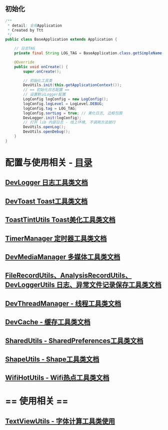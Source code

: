 
## 初始化

```java
/**
 * detail: 全局Application
 * Created by Ttt
 */
public class BaseApplication extends Application {

    // 日志TAG
    private final String LOG_TAG = BaseApplication.class.getSimpleName();

    @Override
    public void onCreate() {
        super.onCreate();

        // 初始化工具类
        DevUtils.init(this.getApplicationContext());
        // == 初始化日志配置 ==
        // 设置默认Logger配置
        LogConfig logConfig = new LogConfig();
        logConfig.logLevel = LogLevel.DEBUG;
        logConfig.tag = LOG_TAG;
        logConfig.sortLog = true; // 美化日志, 边框包围
        DevLogger.init(logConfig);
        // 打开 lib 内部日志 - 线上环境, 不调用方法就行
        DevUtils.openLog();
        DevUtils.openDebug();
    }
}
```

# 配置与使用相关 - [目录](https://github.com/afkT/DevUtils/tree/master/app/src/main/java/com/dev/utils)

## [DevLogger 日志工具类文档](https://github.com/afkT/DevUtils/blob/master/DevLibUtils/utils_readme/logger/DevLogger.md)

## [DevToast Toast工具类文档](https://github.com/afkT/DevUtils/blob/master/DevLibUtils/utils_readme/toast/DevToast.md)

## [ToastTintUtils Toast美化工具类文档](https://github.com/afkT/DevUtils/blob/master/DevLibUtils/utils_readme/toast/ToastTintUtils.md)

## [TimerManager 定时器工具类文档](https://github.com/afkT/DevUtils/blob/master/DevLibUtils/utils_readme/timer/TimerManager.md)

## [DevMediaManager 多媒体工具类文档](https://github.com/afkT/DevUtils/blob/master/DevLibUtils/utils_readme/media/DevMediaManager.md)

## [FileRecordUtils、AnalysisRecordUtils、DevLoggerUtils 日志、异常文件记录保存工具类文档](https://github.com/afkT/DevUtils/blob/master/DevLibUtils/utils_readme/record/FileRecord.md)

## [DevThreadManager - 线程工具类文档](https://github.com/afkT/DevUtils/blob/master/DevLibUtils/utils_readme/thread/DevThreadManager.md)

## [DevCache - 缓存工具类文档](https://github.com/afkT/DevUtils/blob/master/DevLibUtils/utils_readme/cache/DevCache.md)

## [SharedUtils - SharedPreferences工具类文档](https://github.com/afkT/DevUtils/blob/master/DevLibUtils/utils_readme/share/SharedUtils.md)

## [ShapeUtils - Shape工具类文档](https://github.com/afkT/DevUtils/blob/master/DevLibUtils/utils_readme/shape/ShapeUtils.md)

## [WifiHotUtils - Wifi热点工具类文档](https://github.com/afkT/DevUtils/blob/master/DevLibUtils/utils_readme/wifi/WifiHotUtils.md)


# == 使用相关 ==

## [TextViewUtils - 字体计算工具类使用](https://github.com/afkT/DevUtils/blob/master/app/src/main/java/com/dev/utils/text/TextCalcUse.java)
